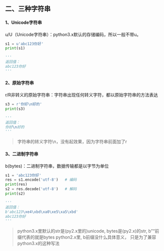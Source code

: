 ## 二、三种字符串

#### 1、Unicode字符串
u/U（Unicode字符串）：python3.x默认的存储编码，所以一般不带u。

```python
s1 = u'abc123你好'
print(s1)

'''
返回值：
abc123你好
'''
```

#### 2、原始字符串
r/R非转义的原始字符串：字符串出现任何转义字符，都以原始字符串的方法表达
```python
s3 = r'你好\n好的'
print(s3)

'''
返回值：
你好\n好的
'''
```
> 字符串的转义字符\n，没有起效果，因为字符串前面加了r

#### 3、二进制字符串
b(bytes)：二进制字符串，数据传输都是以字节为单位
```python
s1 = 'abc123你好'
res = s1.encode('utf-8')   # 编码
print(res)
s2 = res.decode('utf-8')   # 解码
print(s2) 

'''
返回值：
b'abc123\xe4\xbd\xa0\xe5\xa5\xbd'
abc123你好
'''
```
> python3.x里默认的str是(py2.x里的)unicode, bytes是(py2.x)的str, b”“前缀代表的就是bytes 
> python2.x里, b前缀没什么具体意义， 只是为了兼容python3.x的这种写法

